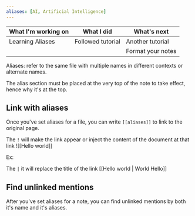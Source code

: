 ```yaml
---
aliases: [AI, Artificial Intelligence]
---
```


What I'm working on		| 		What I did 		 | 		What's next
------------------------|------------------------|-----------------
Learning Aliases		|  Followed tutorial 	 | Another tutorial
| 						| 						 | Format your notes											


Aliases: refer to the same file with multiple names in different contexts or alternate names.

The alias section must be placed at the very top of the note to take effect, hence why it's at the top.

Link with aliases
--
Once you've set aliases for a file, you can write `[[aliases]]` to link to the original page. 

The `!` will make the link appear or inject the content of the document at that link
![[Hello world]]

Ex:

The `|` it will replace the title of the link 
[[Hello world | World Hello]] 



Find unlinked mentions
--
After you've set aliases for a note, you can find unlinked mentions by both it's name and it's aliases. 